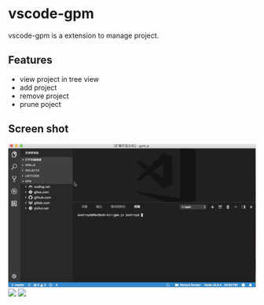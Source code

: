 # vscode-gpm

vscode-gpm is a extension to manage project.

## Features

* view project in tree view
* add project
* remove project
* prune poject

## Screen shot

![](https://github.com/axetroy/vscode-gpm/raw/master/resources/screenshot/add.gif)
![](https://github.com/axetroy/vscode-gpm/raw/master/resources/screenshot/edit.gif)
![](https://github.com/axetroy/vscode-gpm/raw/master/resources/screenshot/open.gif)
